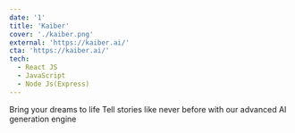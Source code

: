 ```yaml
---
date: '1'
title: 'Kaiber'
cover: './kaiber.png'
external: 'https://kaiber.ai/'
cta: 'https://kaiber.ai/'
tech:
  - React JS
  - JavaScript
  - Node Js(Express)
---
```


Bring your dreams to life
Tell stories like never before with our advanced AI generation engine

